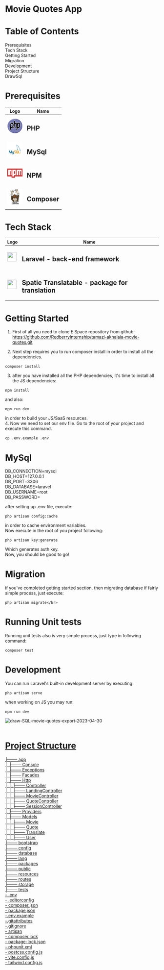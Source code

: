 <h1>Movie Quotes App</h1>

<h1>Table of Contents</h1>
Prerequisites</br>
Tech Stack</br>
Getting Started</br>
Migration</br>
Development</br>
Project Structure</br>
DrawSql</br>

<h1>Prerequisites</h1>

| Logo | Name |
| ---      | ---       |
| <img width="50" height="50" src="https://raw.githubusercontent.com/RedberryInternship/example-project-laravel/7a054d64192f92566a0f48349002e0296a9d5347/readme/assets/php.svg" />    |<h2>PHP</h2> |
|<img width="50" height="50" src="https://github.com/RedberryInternship/example-project-laravel/blob/master/readme/assets/mysql.png?raw=true" />| <h2>MySql</h2>|
|<img width="50" height="30" src="https://github.com/RedberryInternship/example-project-laravel/blob/master/readme/assets/npm.png?raw=true" /> | <h2>NPM</h2>|
|<img width="50" height="50" src="https://github.com/RedberryInternship/example-project-laravel/blob/master/readme/assets/composer.png?raw=true" />|<h2>Composer</h2>|

<h1>Tech Stack</h1>

| Logo | Name |
| ---      | ---       |
| <img width="30" height="30" src="https://upload.wikimedia.org/wikipedia/commons/thumb/9/9a/Laravel.svg/1200px-Laravel.svg.png" />|<h2>Laravel - back-end framework</h2> |
|<img width="30" height="30" src="https://avatars.githubusercontent.com/u/7535935?v=4&s=400" />| <h2>Spatie Translatable - package for translation</h2>|

<h1>Getting Started</h1>

1.  First of all you need to clone E Space repository from github:</br>
https://github.com/RedberryInternship/tamazi-akhalaia-movie-quotes.git</br>

2. Next step requires you to run composer install in order to install all the dependencies.</br>
```
composer install
```

3. after you have installed all the PHP dependencies, it's time to install all the JS dependencies:</br>
```
npm install
```

and also:</br>
```
npm run dev
```
in order to build your JS/SaaS resources.</br>
4. Now we need to set our env file. Go to the root of your project and execute this command.</br>
```
cp .env.example .env
```

<h1>MySql</h1>
DB_CONNECTION=mysql</br>
DB_HOST=127.0.0.1</br>
DB_PORT=3306</br>
DB_DATABASE=laravel</br>
DB_USERNAME=root</br>
DB_PASSWORD=</br>

after setting up .env file, execute:</br>

```
php artisan config:cache
```

in order to cache environment variables.</br>
Now execute in the root of you project following:</br>

```
php artisan key:generate
```

Which generates auth key.</br>
Now, you should be good to go!</br>

<h1>Migration</h1>
if you've completed getting started section, then migrating database if fairly simple process, just execute:</br>

```
php artisan migrate</br>
```

<h1>Running Unit tests</h1>
Running unit tests also is very simple process, just type in following command:</br>

```
composer test
```

<h1>Development</h1>

You can run Laravel's built-in development server by executing:</br>

```
php artisan serve
```
when working on JS you may run:</br>

```
npm run dev
```
<img src="https://i.ibb.co/NxTtS5p/draw-SQL-movie-quotes-export-2023-04-30.png" alt="draw-SQL-movie-quotes-export-2023-04-30" border="0"></a><br /><a target='_blank' href='https://dedupelist.com/'><br />

<h1>Project Structure</h1>
├─── app</br>
│   ├─── Console</br>
│   ├─── Exceptions</br>
│   ├─── Facades</br>
│   ├─── Http</br>
│   │   ├─── Controller</br>
│   │   ├─── LandingController</br>
│   │   ├─── MovieController</br>
│   │   ├─── QuoteController</br>
│   │   ├─── SessionController</br>
│   ├─── Providers</br>
│   ├─── Models</br>
│   │   ├─── Movie</br>
│   │   ├─── Quote</br>
│   │   ├─── Translate</br>
│   │   ├─── User</br>
├─── bootstrap</br>
├─── config</br>
├─── database</br>
├─── lang</br>
├─── packages</br>
├─── public</br>
├─── resources</br>
├─── routes</br>
├─── storage</br>
├─── tests</br>
- .env</br>
- .editorconfig</br>
- composer.json</br>
- package.json</br>
-.env.example</br>
-.gitattributes</br>
-.gitignore</br>
- artisan</br>
- composer.lock</br>
- package-lock.json</br>
- phpunit.xml</br>
- postcss.config.js</br>
- vite.config.js</br>
- tailwind.config.js</br>
